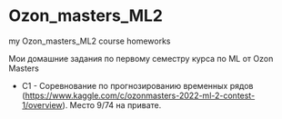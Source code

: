 # Ozon_masters_ML2
my Ozon_masters_ML2 course homeworks

Мои домашние задания по первому семестру курса по ML от Ozon Masters

* С1 - Соревнование по прогнозированию временных рядов (https://www.kaggle.com/c/ozonmasters-2022-ml-2-contest-1/overview). Место 9/74 на привате.
